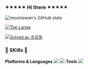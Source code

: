 ### ✴✴︎✴︎✴︎✴︎ Hi there ✴︎✴︎✴︎✴︎✴︎

<!--
**mooniswan/mooniswan** is a ✨ _special_ ✨ repository because its `README.md` (this file) appears on your GitHub profile.

Here are some ideas to get you started:

- 🔭 I’m currently working on ...
- 🌱 I’m currently learning ...
- 👯 I’m looking to collaborate on ...
- 🤔 I’m looking for help with ...
- 💬 Ask me about ...
- 📫 How to reach me: ...
- 😄 Pronouns: ...
- ⚡ Fun fact: ...
-->

![mooniswan's GitHub stats](https://github-readme-stats.vercel.app/api?username=mooniswan&count_private=true&show_icons=true&theme=great-gatsby)

[![Top Langs](https://github-readme-stats.vercel.app/api/top-langs/?username=mooniswan&layout=compact)](https://github.com/anuraghazra/github-readme-stats)

[![Solved.ac 프로필](http://mazassumnida.wtf/api/v2/generate_badge?boj=mooniswan)](https://solved.ac/mooniswan)

### 🧠 SKills 🧠
**Platforms & Languages**
<img src="https://img.shields.io/badge/Android-black?style=flat-square&logo=android&logoColor=white"/>
<img src="https://img.shields.io/badge/Android-black?style=flat-square&logo=android&logoColor=white"/>
**Tools**
<img src="https://img.shields.io/badge/Git-black?style=flat-square&logo=git&logoColor=white"/>

